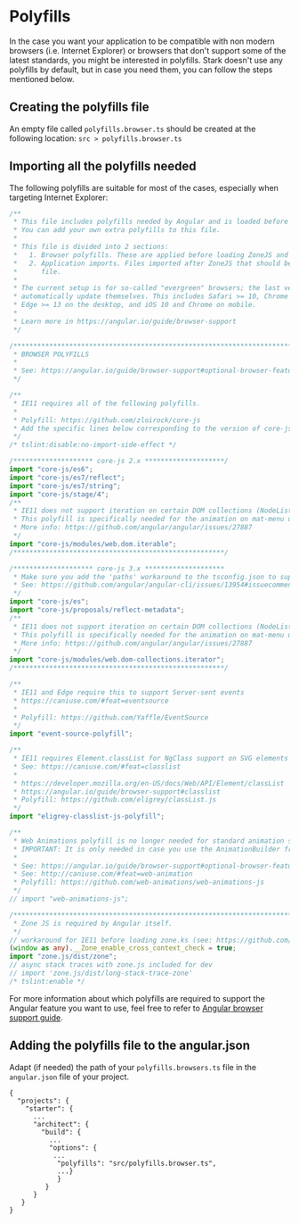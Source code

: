 # Polyfills

In the case you want your application to be compatible with non modern browsers (i.e. Internet Explorer) or browsers that don't support some of the latest standards, you might be interested in polyfills.
Stark doesn't use any polyfills by default, but in case you need them, you can follow the steps mentioned below.

## Creating the polyfills file

An empty file called `polyfills.browser.ts` should be created at the following location:
`src > polyfills.browser.ts`

## Importing all the polyfills needed

The following polyfills are suitable for most of the cases, especially when targeting Internet Explorer:

```typescript
/**
 * This file includes polyfills needed by Angular and is loaded before the app.
 * You can add your own extra polyfills to this file.
 *
 * This file is divided into 2 sections:
 *   1. Browser polyfills. These are applied before loading ZoneJS and are sorted by browsers.
 *   2. Application imports. Files imported after ZoneJS that should be loaded before your main
 *      file.
 *
 * The current setup is for so-called "evergreen" browsers; the last versions of browsers that
 * automatically update themselves. This includes Safari >= 10, Chrome >= 55 (including Opera),
 * Edge >= 13 on the desktop, and iOS 10 and Chrome on mobile.
 *
 * Learn more in https://angular.io/guide/browser-support
 */

/***************************************************************************************************
 * BROWSER POLYFILLS
 *
 * See: https://angular.io/guide/browser-support#optional-browser-features-to-polyfill
 */

/**
 * IE11 requires all of the following polyfills.
 *
 * Polyfill: https://github.com/zloirock/core-js
 * Add the specific lines below corresponding to the version of core-js you want to use: 2.x or 3.x
 */
/* tslint:disable:no-import-side-effect */

/******************** core-js 2.x ********************/
import "core-js/es6";
import "core-js/es7/reflect";
import "core-js/es7/string";
import "core-js/stage/4";
/**
 * IE11 does not support iteration on certain DOM collections (NodeList).
 * This polyfill is specifically needed for the animation on mat-menu used in stark-table.
 * More info: https://github.com/angular/angular/issues/27887
 */
import "core-js/modules/web.dom.iterable";
/*****************************************************/

/******************** core-js 3.x ********************
 * Make sure you add the 'paths' workaround to the tsconfig.json to support core-js 3.x with Angular CLI 7.x
 * See: https://github.com/angular/angular-cli/issues/13954#issuecomment-475452588
 */
import "core-js/es";
import "core-js/proposals/reflect-metadata";
/**
 * IE11 does not support iteration on certain DOM collections (NodeList).
 * This polyfill is specifically needed for the animation on mat-menu used in stark-table.
 * More info: https://github.com/angular/angular/issues/27887
 */
import "core-js/modules/web.dom-collections.iterator";
/*****************************************************/

/**
 * IE11 and Edge require this to support Server-sent events
 * https://caniuse.com/#feat=eventsource
 *
 * Polyfill: https://github.com/Yaffle/EventSource
 */
import "event-source-polyfill";

/**
 * IE11 requires Element.classList for NgClass support on SVG elements
 * See: https://caniuse.com/#feat=classlist
 *
 * https://developer.mozilla.org/en-US/docs/Web/API/Element/classList
 * https://angular.io/guide/browser-support#classlist
 * Polyfill: https://github.com/eligrey/classList.js
 */
import "eligrey-classlist-js-polyfill";

/**
 * Web Animations polyfill is no longer needed for standard animation support as of Angular 6
 * IMPORTANT: It is only needed in case you use the AnimationBuilder from '@angular/animations' in the application
 *
 * See: https://angular.io/guide/browser-support#optional-browser-features-to-polyfill
 * See: http://caniuse.com/#feat=web-animation
 * Polyfill: https://github.com/web-animations/web-animations-js
 */
// import "web-animations-js";

/***************************************************************************************************
 * Zone JS is required by Angular itself.
 */
// workaround for IE11 before loading zone.ks (see: https://github.com/angular/zone.js/issues/933)
(window as any).__Zone_enable_cross_context_check = true;
import "zone.js/dist/zone";
// async stack traces with zone.js included for dev
// import 'zone.js/dist/long-stack-trace-zone'
/* tslint:enable */
```

For more information about which polyfills are required to support the Angular feature you want to use,
feel free to refer to [Angular browser support guide](https://angular.io/guide/browser-support#mandatory-polyfills).

## Adding the polyfills file to the angular.json

Adapt (if needed) the path of your `polyfills.browsers.ts` file in the `angular.json` file of your project.

```
{
  "projects": {
    "starter": {
      ...
      "architect": {
        "build": {
          ...
          "options": {
           ...
            "polyfills": "src/polyfills.browser.ts",
            ...}
            }
         }
      }
   }
}
```
